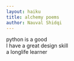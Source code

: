 ```yaml
---
layout: haiku
title: alchemy poems
author: Nauval Shidqi
---
```


python is a good<br>
I have a great design skill<br>
a longlife learner<br>